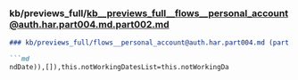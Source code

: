 ### kb/previews_full/kb__previews_full__flows__personal_account@auth.har.part004.md.part002.md

```md
### kb/previews_full/flows__personal_account@auth.har.part004.md (part 002)

```md
ndDate)),[]),this.notWorkingDatesList=this.notWorkingDa
```

```

```
